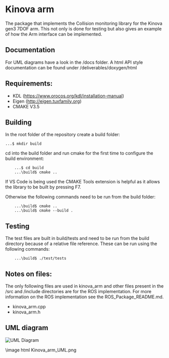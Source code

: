 # Kinova arm
The package that implements the Collision monitoring library for the Kinova gen3
7DOF arm. This not only is done for testing but also gives an example of how
the Arm interface can be implemented.

## Documentation
For UML diagrams have a look in the /docs folder. A html API style 
documentation can be found under /deliverables/doxygen/html

## Requirements:
- KDL (https://www.orocos.org/kdl/installation-manual)
- Eigen (http://eigen.tuxfamily.org)
- CMAKE V3.5


## Building
In the root folder of the repository create a build folder:
```
...$ mkdir build
```
cd into the build folder and run cmake for the first time to configure the build environment:
```
    ...$ cd build
    ...\build$ cmake ..
```
If VS Code is being used the CMAKE Tools extension is helpful as it allows the library to be
built by pressing F7.

Otherwise the following commands need to be run from the build folder:
```
    ...\build$ cmake ..
    ...\build$ cmake --build .
```

## Testing
The test files are built in build/tests and need to be run from the build directory
because of a relative file reference. These can be run using the following commands:
```
    ...\build$ ./test/tests
```

## Notes on files:
The only following files are used in kinova_arm and other files present in the 
/src and /include directories are for the ROS implementation. For more 
information on the ROS implementation see the ROS_Package_README.md.

- kinova_arm.cpp
- kinova_arm.h

## UML diagram

![UML Diagram](https://github.com/broccan/sdp_ss20_collision_monitoring_for_robotic_manipulators/blob/master/docs/Kinova_arm_UML.png)

\image html Kinova_arm_UML.png